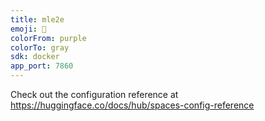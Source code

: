 ```yaml
---
title: mle2e
emoji: 🐳
colorFrom: purple
colorTo: gray
sdk: docker
app_port: 7860
---
```


Check out the configuration reference at https://huggingface.co/docs/hub/spaces-config-reference
